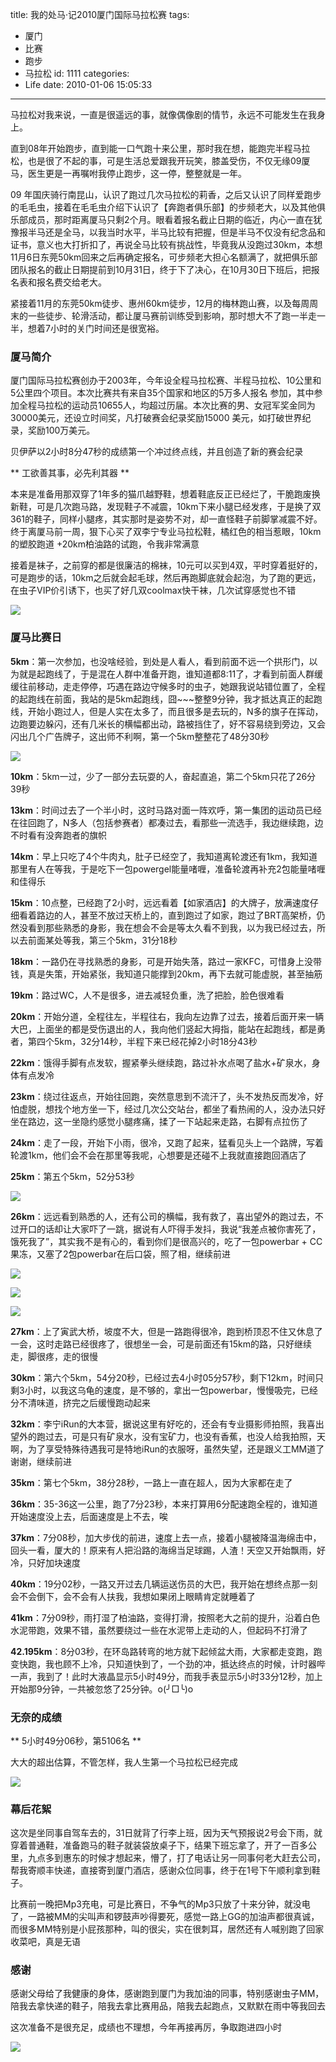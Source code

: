 title: 我的处马·记2010厦门国际马拉松赛
tags:
  - 厦门
  - 比赛
  - 跑步
  - 马拉松
id: 1111
categories:
  - Life
date: 2010-01-06 15:05:33
---
马拉松对我来说，一直是很遥远的事，就像偶像剧的情节，永远不可能发生在我身上。

直到08年开始跑步，直到能一口气跑十来公里，那时我在想，能跑完半程马拉松，也是很了不起的事，可是生活总爱跟我开玩笑，膝盖受伤，不仅无缘09厦马，医生更是一再嘱咐我停止跑步，这一停，整整就是一年。

09 年国庆骑行南昆山，认识了跑过几次马拉松的莉香，之后又认识了同样爱跑步的毛毛虫，接着在毛毛虫介绍下认识了【奔跑者俱乐部】的步频老大，以及其他俱乐部成员，那时距离厦马只剩2个月。眼看着报名截止日期的临近，内心一直在犹豫报半马还是全马，以我当时水平，半马比较有把握，但是半马不仅没有纪念品和证书，意义也大打折扣了，再说全马比较有挑战性，毕竟我从没跑过30km，本想11月6日东莞50km回来之后再确定报名，可步频老大担心名额满了，就把俱乐部团队报名的截止日期提前到10月31日，终于下了决心，在10月30日下班后，把报名表和报名费交给老大。

紧接着11月的东莞50km徒步、惠州60km徒步，12月的梅林跑山赛，以及每周周末的一些徒步、轮滑活动，都让厦马赛前训练受到影响，那时想大不了跑一半走一半，想着7小时的关门时间还是很宽裕。
<!--more-->
### 厦马简介

厦门国际马拉松赛创办于2003年，今年设全程马拉松赛、半程马拉松、10公里和5公里四个项目。本次比赛共有来自35个国家和地区的5万多人报名 参加，其中参加全程马拉松的运动员10655人，均超过历届。本次比赛的男、女冠军奖金同为30000美元，还设立时间奖，凡打破赛会纪录奖励15000 美元，如打破世界纪录，奖励100万美元。

贝伊萨以2小时8分47秒的成绩第一个冲过终点线，并且创造了新的赛会纪录

** 工欲善其事，必先利其器 **

本来是准备用那双穿了1年多的猫爪越野鞋，想着鞋底反正已经烂了，干脆跑废换新鞋，可是几次跑马路，发现鞋子不减震，10km下来小腿已经发疼，于是换了双361的鞋子，同样小腿疼，其实那时是姿势不对，却一直怪鞋子前脚掌减震不好。终于离厦马前一周，狠下心买了双李宁专业马拉松鞋，橘红色的相当惹眼，10km的塑胶跑道 +20km柏油路的试跑，令我非常满意

接着是袜子，之前穿的都是很廉洁的棉袜，10元可以买到4双，平时穿着挺好的，可是跑步的话，10km之后就会起毛球，然后再跑脚底就会起泡，为了跑的更远，在虫子VIP价引诱下，也买了好几双coolmax快干袜，几次试穿感觉也不错

![](/images/2010/01/06_201001091138140615_6897.jpg)

### 厦马比赛日

**5km**：第一次参加，也没啥经验，到处是人看人，看到前面不远一个拱形门，以为就是起跑线了，于是混在人群中准备开跑，谁知道都8:11了，才看到前面人群缓缓往前移动，走走停停，巧遇在路边守候多时的虫子，她跟我说站错位置了，全程的起跑线在前面，我站的是5km起跑线，囧~~~整整9分钟，我才抵达真正的起跑线，开始小跑过人，但是人实在太多了，而且很多是去玩的，N多的旗子在挥动，边跑要边躲闪，还有几米长的横幅都出动，路被挡住了，好不容易绕到旁边，又会闪出几个广告牌子，这出师不利啊，第一个5km整整花了48分30秒

![](/images/2010/01/06_201001091225558186_6898.jpg)

**10km**：5km一过，少了一部分去玩耍的人，奋起直追，第二个5km只花了26分39秒

**13km**：时间过去了一个半小时，这时马路对面一阵欢呼，第一集团的运动员已经在往回跑了，N多人（包括参赛者）都凑过去，看那些一流选手，我边继续跑，边不时看有没奔跑者的旗帜

**14km**：早上只吃了4个牛肉丸，肚子已经空了，我知道离轮渡还有1km，我知道那里有人在等我，于是吃下一包powergel能量啫喱，准备轮渡再补充2包能量啫喱和佳得乐

**15km**：10点整，已经跑了2小时，远远看着【如家酒店】的大牌子，放满速度仔细看着路边的人，甚至不放过天桥上的，直到跑过了如家，跑过了BRT高架桥，仍然没看到那些熟悉的身影，我在想会不会是等太久看不到我，以为我已经过去，所以去前面某处等我，第三个5km，31分18秒

**18km**：一路仍在寻找熟悉的身影，可是开始失落，路过一家KFC，可惜身上没带钱，真是失策，开始紧张，我知道只能撑到20km，再下去就可能虚脱，甚至抽筋

**19km**：路过WC，人不是很多，进去减轻负重，洗了把脸，脸色很难看

**20km**：开始分道，全程往左，半程往右，我向左边靠了过去，接着后面开来一辆大巴，上面坐的都是受伤退出的人，我向他们竖起大拇指，能站在起跑线，都是勇者，第四个5km，32分14秒，半程下来已经花掉2小时18分43秒

**22km**：饿得手脚有点发软，握紧拳头继续跑，路过补水点喝了盐水+矿泉水，身体有点发冷

**23km**：绕过往返点，开始往回跑，突然意思到不流汗了，头不发热反而发冷，好怕虚脱，想找个地方坐一下，经过几次公交站台，都坐了看热闹的人，没办法只好坐在路边，这一坐隐约感觉小腿疼痛，揉了一下站起来走路，右脚有点拉伤了

**24km**：走了一段，开始下小雨，很冷，又跑了起来，猛看见头上一个路牌，写着轮渡1km，他们会不会在那里等我呢，心想要是还碰不上我就直接跑回酒店了

**25km**：第五个5km，52分53秒

![](/images/2010/01/06_04_151846_6899.jpg)

**26km**：远远看到熟悉的人，还有公司的横幅，我有救了，喜出望外的跑过去，不过开口的话却让大家吓了一跳，据说有人吓得手发抖，我说&ldquo;我差点被你害死了，饿死我了&rdquo;，其实我不是有心的，看到你们是很高兴的，吃了一包powerbar + CC果冻，又塞了2包powerbar在后口袋，照了相，继续前进

![](/images/2010/01/06_04_151846_0_6900.jpg)

![](/images/2010/01/06_04_151846_1_6901.jpg)

![](/images/2010/01/06_201001091233254588_6902.jpg)

**27km**：上了寅武大桥，坡度不大，但是一路跑得很冷，跑到桥顶忍不住又休息了一会，这时走路已经很疼了，很想坐一会，可是前面还有15km的路，只好继续走，脚很疼，走的很慢

**30km**：第六个5km，54分20秒，已经过去4小时05分57秒，剩下12km，时间只剩3小时，以我这乌龟的速度，是不够的，拿出一包powerbar，慢慢吸完，已经分不清味道，挤完之后缓慢跑动起来

**32km**：李宁iRun的大本营，据说这里有好吃的，还会有专业摄影师拍照，我喜出望外的跑过去，可是只有矿泉水，没有宝矿力，也没有香蕉，也没人给我拍照，天啊，为了享受特殊待遇我可是特地iRun的衣服呀，虽然失望，还是跟义工MM道了谢谢，继续前进

**35km**：第七个5km，38分28秒，一路上一直在超人，因为大家都在走了

**36km**：35-36这一公里，跑了7分23秒，本来打算用6分配速跑全程的，谁知道开始速度没上去，后面速度是上不去，唉

**37km**：7分08秒，加大步伐的前进，速度上去一点，接着小腿被降温海绵击中，回头一看，厦大的！原来有人把沿路的海绵当足球踢，人渣！天空又开始飘雨，好冷，只好加块速度

**40km**：19分02秒，一路又开过去几辆运送伤员的大巴，我开始在想终点那一刻会不会倒下，会不会有人扶我，我想如果闭上眼睛肯定就睡着了

**41km**：7分09秒，雨打湿了柏油路，变得打滑，按照老大之前的提升，沿着白色水泥带跑，效果不错，虽然要绕过一些在水泥带上走动的人，但起码不打滑了

**42.195km**：8分03秒，在环岛路转弯的地方就下起倾盆大雨，大家都走变跑，跑变快跑，我也顾不上冷，只知道快到了，一个劲的冲，抵达终点的时候，计时器哔一声，我到了！此时大液晶显示5小时49分，而我手表显示5小时33分12秒，加上开始那9分钟，一共被忽悠了25分钟。o(╯□╰)o


### 无奈的成绩

** 5小时49分06秒，第5106名 **

大大的超出估算，不管怎样，我人生第一个马拉松已经完成

![](/images/2010/01/06_04_151846_2_6903.jpg)

### 幕后花絮

这次是坐同事自驾车去的，31日就背了行李上班，因为天气预报说2号会下雨，就穿着普通鞋，准备跑马的鞋子就装袋放桌子下，结果下班忘拿了，开了一百多公里，九点多到惠东的时候才想起来，懵了，打了电话让另一同事何老大赶去公司，帮我寄顺丰快递，直接寄到厦门酒店，感谢众位同事，终于在1号下午顺利拿到鞋子。

比赛前一晚把Mp3充电，可是比赛日，不争气的Mp3只放了十来分钟，就没电了，一路被MM的尖叫声和锣鼓声吵得要死，感觉一路上GG的加油声都很真诚，而很多MM特别是小屁孩那种，叫的很尖，实在很刺耳，居然还有人喊别跑了回家收菜吧，真是无语

### 感谢

感谢父母给了我健康的身体，感谢跑到厦门为我加油的同事，特别感谢虫子MM，陪我去拿快递的鞋子，陪我去拿比赛用品，陪我去起跑点，又默默在雨中等我回去

这次准备不是很充足，成绩也不理想，今年再接再厉，争取跑进四小时

![](/images/2010/01/06_201001091234178400_6904.jpg)